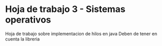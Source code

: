 # Hoja de trabajo 3 - Sistemas operativos
Hoja de trabajo sobre implementacion de hilos en java
Deben de tener en cuenta la libreria

